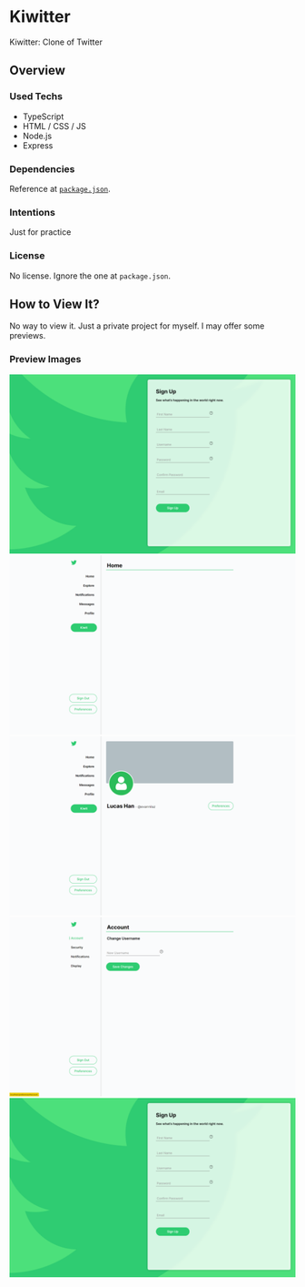 # Kiwitter

Kiwitter: Clone of Twitter

## Overview

### Used Techs

- TypeScript
- HTML / CSS / JS
- Node.js
- Express

### Dependencies

Reference at [`package.json`](package.json).

### Intentions

Just for practice

### License

No license. Ignore the one at `package.json`.

## How to View It?

No way to view it. Just a private project for myself. I may offer some previews.

### Preview Images

![Preview 1](doc/assets/preview1.png)
![Preview 2](doc/assets/preview2.png)
![Preview 3](doc/assets/preview3.png)
![Preview 4](doc/assets/preview4.png)
![Preview 5](doc/assets/preview5.png)